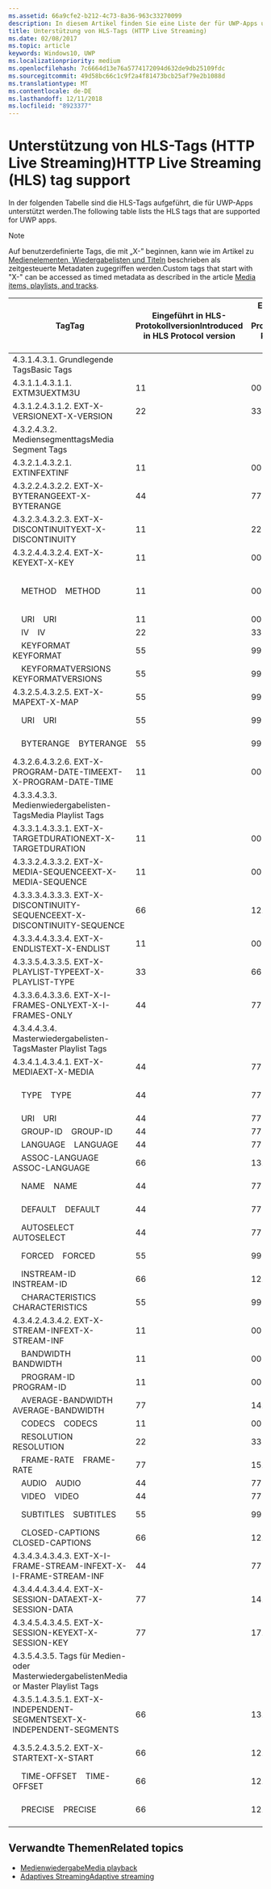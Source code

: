 ```yaml
---
ms.assetid: 66a9cfe2-b212-4c73-8a36-963c33270099
description: In diesem Artikel finden Sie eine Liste der für UWP-Apps unterstützten Tags für das HLS-Protokoll (HTTP Live Streaming).
title: Unterstützung von HLS-Tags (HTTP Live Streaming)
ms.date: 02/08/2017
ms.topic: article
keywords: Windows10, UWP
ms.localizationpriority: medium
ms.openlocfilehash: 7c6664d13e76a5774172094d632de9db25109fdc
ms.sourcegitcommit: 49d58bc66c1c9f2a4f81473bcb25af79e2b1088d
ms.translationtype: MT
ms.contentlocale: de-DE
ms.lasthandoff: 12/11/2018
ms.locfileid: "8923377"
---
```

# <a name="http-live-streaming-hls-tag-support"></a><span data-ttu-id="766a7-104">Unterstützung von HLS-Tags (HTTP Live Streaming)</span><span class="sxs-lookup"><span data-stu-id="766a7-104">HTTP Live Streaming (HLS) tag support</span></span>
<span data-ttu-id="766a7-105">In der folgenden Tabelle sind die HLS-Tags aufgeführt, die für UWP-Apps unterstützt werden.</span><span class="sxs-lookup"><span data-stu-id="766a7-105">The following table lists the HLS tags that are supported for UWP apps.</span></span>

> [!NOTE] 
> <span data-ttu-id="766a7-106">Auf benutzerdefinierte Tags, die mit „X-” beginnen, kann wie im Artikel zu [Medienelementen, Wiedergabelisten und Titeln](media-playback-with-mediasource.md) beschrieben als zeitgesteuerte Metadaten zugegriffen werden.</span><span class="sxs-lookup"><span data-stu-id="766a7-106">Custom tags that start with "X-" can be accessed as timed metadata as described in the article [Media items, playlists, and tracks](media-playback-with-mediasource.md).</span></span>

|<span data-ttu-id="766a7-107">Tag</span><span class="sxs-lookup"><span data-stu-id="766a7-107">Tag</span></span> |<span data-ttu-id="766a7-108">Eingeführt in HLS-Protokollversion</span><span class="sxs-lookup"><span data-stu-id="766a7-108">Introduced in HLS Protocol version</span></span>|<span data-ttu-id="766a7-109">Entwurfsversion des HLS-Protokolldokuments</span><span class="sxs-lookup"><span data-stu-id="766a7-109">HLS Protocol Document Draft Version</span></span>|<span data-ttu-id="766a7-110">Erforderlich auf dem Client</span><span class="sxs-lookup"><span data-stu-id="766a7-110">Required on Client</span></span>|<span data-ttu-id="766a7-111">Juliversion von Windows 10</span><span class="sxs-lookup"><span data-stu-id="766a7-111">July release of Windows 10</span></span>|<span data-ttu-id="766a7-112">Windows 10, Version 1511</span><span class="sxs-lookup"><span data-stu-id="766a7-112">Windows 10, Version 1511</span></span>|<span data-ttu-id="766a7-113">Windows 10, Version 1607</span><span class="sxs-lookup"><span data-stu-id="766a7-113">Windows 10, Version 1607</span></span> |
|---------------------|-----------|--------------|---------|--------------|-----|-----|
|<span data-ttu-id="766a7-114">4.3.1.</span><span class="sxs-lookup"><span data-stu-id="766a7-114">4.3.1.</span></span>  <span data-ttu-id="766a7-115">Grundlegende Tags</span><span class="sxs-lookup"><span data-stu-id="766a7-115">Basic Tags</span></span>                 |             |                   |         |             |     |    |
| <span data-ttu-id="766a7-116">4.3.1.1.</span><span class="sxs-lookup"><span data-stu-id="766a7-116">4.3.1.1.</span></span>  <span data-ttu-id="766a7-117">EXTM3U</span><span class="sxs-lookup"><span data-stu-id="766a7-117">EXTM3U</span></span> |<span data-ttu-id="766a7-118">1</span><span class="sxs-lookup"><span data-stu-id="766a7-118">1</span></span>|<span data-ttu-id="766a7-119">0</span><span class="sxs-lookup"><span data-stu-id="766a7-119">0</span></span>|<span data-ttu-id="766a7-120">ERFORDERLICH</span><span class="sxs-lookup"><span data-stu-id="766a7-120">REQUIRED</span></span>|<span data-ttu-id="766a7-121">Unterstützt</span><span class="sxs-lookup"><span data-stu-id="766a7-121">Supported</span></span>|<span data-ttu-id="766a7-122">Unterstützt</span><span class="sxs-lookup"><span data-stu-id="766a7-122">Supported</span></span>|<span data-ttu-id="766a7-123">Unterstützt</span><span class="sxs-lookup"><span data-stu-id="766a7-123">Supported</span></span>|
| <span data-ttu-id="766a7-124">4.3.1.2.</span><span class="sxs-lookup"><span data-stu-id="766a7-124">4.3.1.2.</span></span>  <span data-ttu-id="766a7-125">EXT-X-VERSION</span><span class="sxs-lookup"><span data-stu-id="766a7-125">EXT-X-VERSION</span></span> |<span data-ttu-id="766a7-126">2</span><span class="sxs-lookup"><span data-stu-id="766a7-126">2</span></span>|<span data-ttu-id="766a7-127">3</span><span class="sxs-lookup"><span data-stu-id="766a7-127">3</span></span>|<span data-ttu-id="766a7-128">ERFORDERLICH</span><span class="sxs-lookup"><span data-stu-id="766a7-128">REQUIRED</span></span>|<span data-ttu-id="766a7-129">Unterstützt</span><span class="sxs-lookup"><span data-stu-id="766a7-129">Supported</span></span>|<span data-ttu-id="766a7-130">Unterstützt</span><span class="sxs-lookup"><span data-stu-id="766a7-130">Supported</span></span>|<span data-ttu-id="766a7-131">Unterstützt</span><span class="sxs-lookup"><span data-stu-id="766a7-131">Supported</span></span>
|<span data-ttu-id="766a7-132">4.3.2.</span><span class="sxs-lookup"><span data-stu-id="766a7-132">4.3.2.</span></span>  <span data-ttu-id="766a7-133">Mediensegmenttags</span><span class="sxs-lookup"><span data-stu-id="766a7-133">Media Segment Tags</span></span>                 |             |                   |         |             |     |    | 
| <span data-ttu-id="766a7-134">4.3.2.1.</span><span class="sxs-lookup"><span data-stu-id="766a7-134">4.3.2.1.</span></span>  <span data-ttu-id="766a7-135">EXTINF</span><span class="sxs-lookup"><span data-stu-id="766a7-135">EXTINF</span></span>  |<span data-ttu-id="766a7-136">1</span><span class="sxs-lookup"><span data-stu-id="766a7-136">1</span></span>|<span data-ttu-id="766a7-137">0</span><span class="sxs-lookup"><span data-stu-id="766a7-137">0</span></span>|<span data-ttu-id="766a7-138">ERFORDERLICH</span><span class="sxs-lookup"><span data-stu-id="766a7-138">REQUIRED</span></span>|<span data-ttu-id="766a7-139">Unterstützt</span><span class="sxs-lookup"><span data-stu-id="766a7-139">Supported</span></span>|<span data-ttu-id="766a7-140">Unterstützt</span><span class="sxs-lookup"><span data-stu-id="766a7-140">Supported</span></span>|<span data-ttu-id="766a7-141">Unterstützt</span><span class="sxs-lookup"><span data-stu-id="766a7-141">Supported</span></span>
| <span data-ttu-id="766a7-142">4.3.2.2.</span><span class="sxs-lookup"><span data-stu-id="766a7-142">4.3.2.2.</span></span>  <span data-ttu-id="766a7-143">EXT-X-BYTERANGE</span><span class="sxs-lookup"><span data-stu-id="766a7-143">EXT-X-BYTERANGE</span></span> |<span data-ttu-id="766a7-144">4</span><span class="sxs-lookup"><span data-stu-id="766a7-144">4</span></span>|<span data-ttu-id="766a7-145">7</span><span class="sxs-lookup"><span data-stu-id="766a7-145">7</span></span>|<span data-ttu-id="766a7-146">OPTIONAL</span><span class="sxs-lookup"><span data-stu-id="766a7-146">OPTIONAL</span></span>|<span data-ttu-id="766a7-147">Unterstützt</span><span class="sxs-lookup"><span data-stu-id="766a7-147">Supported</span></span>|<span data-ttu-id="766a7-148">Unterstützt</span><span class="sxs-lookup"><span data-stu-id="766a7-148">Supported</span></span>|<span data-ttu-id="766a7-149">Unterstützt</span><span class="sxs-lookup"><span data-stu-id="766a7-149">Supported</span></span>|
| <span data-ttu-id="766a7-150">4.3.2.3.</span><span class="sxs-lookup"><span data-stu-id="766a7-150">4.3.2.3.</span></span>  <span data-ttu-id="766a7-151">EXT-X-DISCONTINUITY</span><span class="sxs-lookup"><span data-stu-id="766a7-151">EXT-X-DISCONTINUITY</span></span> |<span data-ttu-id="766a7-152">1</span><span class="sxs-lookup"><span data-stu-id="766a7-152">1</span></span>|<span data-ttu-id="766a7-153">2</span><span class="sxs-lookup"><span data-stu-id="766a7-153">2</span></span>|<span data-ttu-id="766a7-154">OPTIONAL</span><span class="sxs-lookup"><span data-stu-id="766a7-154">OPTIONAL</span></span>|<span data-ttu-id="766a7-155">Unterstützt</span><span class="sxs-lookup"><span data-stu-id="766a7-155">Supported</span></span>|<span data-ttu-id="766a7-156">Unterstützt</span><span class="sxs-lookup"><span data-stu-id="766a7-156">Supported</span></span>|<span data-ttu-id="766a7-157">Unterstützt</span><span class="sxs-lookup"><span data-stu-id="766a7-157">Supported</span></span>|
| <span data-ttu-id="766a7-158">4.3.2.4.</span><span class="sxs-lookup"><span data-stu-id="766a7-158">4.3.2.4.</span></span>  <span data-ttu-id="766a7-159">EXT-X-KEY</span><span class="sxs-lookup"><span data-stu-id="766a7-159">EXT-X-KEY</span></span> |<span data-ttu-id="766a7-160">1</span><span class="sxs-lookup"><span data-stu-id="766a7-160">1</span></span>|<span data-ttu-id="766a7-161">0</span><span class="sxs-lookup"><span data-stu-id="766a7-161">0</span></span>|<span data-ttu-id="766a7-162">OPTIONAL</span><span class="sxs-lookup"><span data-stu-id="766a7-162">OPTIONAL</span></span>|<span data-ttu-id="766a7-163">Unterstützt</span><span class="sxs-lookup"><span data-stu-id="766a7-163">Supported</span></span>|<span data-ttu-id="766a7-164">Unterstützt</span><span class="sxs-lookup"><span data-stu-id="766a7-164">Supported</span></span>|<span data-ttu-id="766a7-165">Unterstützt</span><span class="sxs-lookup"><span data-stu-id="766a7-165">Supported</span></span>|
|<span data-ttu-id="766a7-166">&nbsp;&nbsp;&nbsp; METHOD</span><span class="sxs-lookup"><span data-stu-id="766a7-166">&nbsp;&nbsp;&nbsp; METHOD</span></span>|<span data-ttu-id="766a7-167">1</span><span class="sxs-lookup"><span data-stu-id="766a7-167">1</span></span>|<span data-ttu-id="766a7-168">0</span><span class="sxs-lookup"><span data-stu-id="766a7-168">0</span></span>|<span data-ttu-id="766a7-169">Attribut</span><span class="sxs-lookup"><span data-stu-id="766a7-169">Attribute</span></span>|<span data-ttu-id="766a7-170">„NONE, AES-128”</span><span class="sxs-lookup"><span data-stu-id="766a7-170">"NONE, AES-128"</span></span>|<span data-ttu-id="766a7-171">„NONE, AES-128”</span><span class="sxs-lookup"><span data-stu-id="766a7-171">"NONE, AES-128"</span></span>|<span data-ttu-id="766a7-172">„NONE, AES-128, SAMPLE-AES”</span><span class="sxs-lookup"><span data-stu-id="766a7-172">"NONE, AES-128, SAMPLE-AES"</span></span>|
|<span data-ttu-id="766a7-173">&nbsp;&nbsp;&nbsp; URI</span><span class="sxs-lookup"><span data-stu-id="766a7-173">&nbsp;&nbsp;&nbsp; URI</span></span>|<span data-ttu-id="766a7-174">1</span><span class="sxs-lookup"><span data-stu-id="766a7-174">1</span></span>|<span data-ttu-id="766a7-175">0</span><span class="sxs-lookup"><span data-stu-id="766a7-175">0</span></span>|<span data-ttu-id="766a7-176">Attribut</span><span class="sxs-lookup"><span data-stu-id="766a7-176">Attribute</span></span>|<span data-ttu-id="766a7-177">Unterstützt</span><span class="sxs-lookup"><span data-stu-id="766a7-177">Supported</span></span>|<span data-ttu-id="766a7-178">Unterstützt</span><span class="sxs-lookup"><span data-stu-id="766a7-178">Supported</span></span>|<span data-ttu-id="766a7-179">Unterstützt</span><span class="sxs-lookup"><span data-stu-id="766a7-179">Supported</span></span>|
|<span data-ttu-id="766a7-180">&nbsp;&nbsp;&nbsp; IV</span><span class="sxs-lookup"><span data-stu-id="766a7-180">&nbsp;&nbsp;&nbsp; IV</span></span>|<span data-ttu-id="766a7-181">2</span><span class="sxs-lookup"><span data-stu-id="766a7-181">2</span></span>|<span data-ttu-id="766a7-182">3</span><span class="sxs-lookup"><span data-stu-id="766a7-182">3</span></span>|<span data-ttu-id="766a7-183">Attribut</span><span class="sxs-lookup"><span data-stu-id="766a7-183">Attribute</span></span>|<span data-ttu-id="766a7-184">Unterstützt</span><span class="sxs-lookup"><span data-stu-id="766a7-184">Supported</span></span>|<span data-ttu-id="766a7-185">Unterstützt</span><span class="sxs-lookup"><span data-stu-id="766a7-185">Supported</span></span>|<span data-ttu-id="766a7-186">Unterstützt</span><span class="sxs-lookup"><span data-stu-id="766a7-186">Supported</span></span>|
|<span data-ttu-id="766a7-187">&nbsp;&nbsp;&nbsp; KEYFORMAT</span><span class="sxs-lookup"><span data-stu-id="766a7-187">&nbsp;&nbsp;&nbsp; KEYFORMAT</span></span>|<span data-ttu-id="766a7-188">5</span><span class="sxs-lookup"><span data-stu-id="766a7-188">5</span></span>|<span data-ttu-id="766a7-189">9</span><span class="sxs-lookup"><span data-stu-id="766a7-189">9</span></span>|<span data-ttu-id="766a7-190">Attribut</span><span class="sxs-lookup"><span data-stu-id="766a7-190">Attribute</span></span>|<span data-ttu-id="766a7-191">Nicht unterstützt</span><span class="sxs-lookup"><span data-stu-id="766a7-191">Not Supported</span></span>|<span data-ttu-id="766a7-192">Nicht unterstützt</span><span class="sxs-lookup"><span data-stu-id="766a7-192">Not Supported</span></span>|<span data-ttu-id="766a7-193">Nicht unterstützt</span><span class="sxs-lookup"><span data-stu-id="766a7-193">Not Supported</span></span>|
|<span data-ttu-id="766a7-194">&nbsp;&nbsp;&nbsp; KEYFORMATVERSIONS</span><span class="sxs-lookup"><span data-stu-id="766a7-194">&nbsp;&nbsp;&nbsp; KEYFORMATVERSIONS</span></span>|<span data-ttu-id="766a7-195">5</span><span class="sxs-lookup"><span data-stu-id="766a7-195">5</span></span>|<span data-ttu-id="766a7-196">9</span><span class="sxs-lookup"><span data-stu-id="766a7-196">9</span></span>|<span data-ttu-id="766a7-197">Attribut</span><span class="sxs-lookup"><span data-stu-id="766a7-197">Attribute</span></span>|<span data-ttu-id="766a7-198">Nicht unterstützt</span><span class="sxs-lookup"><span data-stu-id="766a7-198">Not Supported</span></span>|<span data-ttu-id="766a7-199">Nicht unterstützt</span><span class="sxs-lookup"><span data-stu-id="766a7-199">Not Supported</span></span>|<span data-ttu-id="766a7-200">Nicht unterstützt</span><span class="sxs-lookup"><span data-stu-id="766a7-200">Not Supported</span></span>|
| <span data-ttu-id="766a7-201">4.3.2.5.</span><span class="sxs-lookup"><span data-stu-id="766a7-201">4.3.2.5.</span></span>  <span data-ttu-id="766a7-202">EXT-X-MAP</span><span class="sxs-lookup"><span data-stu-id="766a7-202">EXT-X-MAP</span></span> |<span data-ttu-id="766a7-203">5</span><span class="sxs-lookup"><span data-stu-id="766a7-203">5</span></span>|<span data-ttu-id="766a7-204">9</span><span class="sxs-lookup"><span data-stu-id="766a7-204">9</span></span>|<span data-ttu-id="766a7-205">OPTIONAL</span><span class="sxs-lookup"><span data-stu-id="766a7-205">OPTIONAL</span></span>|<span data-ttu-id="766a7-206">Nicht unterstützt</span><span class="sxs-lookup"><span data-stu-id="766a7-206">Not Supported</span></span>|<span data-ttu-id="766a7-207">Nicht unterstützt</span><span class="sxs-lookup"><span data-stu-id="766a7-207">Not Supported</span></span>|<span data-ttu-id="766a7-208">Nicht unterstützt</span><span class="sxs-lookup"><span data-stu-id="766a7-208">Not Supported</span></span>|
|<span data-ttu-id="766a7-209">&nbsp;&nbsp;&nbsp; URI</span><span class="sxs-lookup"><span data-stu-id="766a7-209">&nbsp;&nbsp;&nbsp; URI</span></span>|<span data-ttu-id="766a7-210">5</span><span class="sxs-lookup"><span data-stu-id="766a7-210">5</span></span>|<span data-ttu-id="766a7-211">9</span><span class="sxs-lookup"><span data-stu-id="766a7-211">9</span></span>|<span data-ttu-id="766a7-212">Attribut</span><span class="sxs-lookup"><span data-stu-id="766a7-212">Attribute</span></span>|<span data-ttu-id="766a7-213">Nicht unterstützt</span><span class="sxs-lookup"><span data-stu-id="766a7-213">Not Supported</span></span>|<span data-ttu-id="766a7-214">Nicht unterstützt</span><span class="sxs-lookup"><span data-stu-id="766a7-214">Not Supported</span></span>|<span data-ttu-id="766a7-215">Nicht unterstützt</span><span class="sxs-lookup"><span data-stu-id="766a7-215">Not Supported</span></span>|
|<span data-ttu-id="766a7-216">&nbsp;&nbsp;&nbsp; BYTERANGE</span><span class="sxs-lookup"><span data-stu-id="766a7-216">&nbsp;&nbsp;&nbsp; BYTERANGE</span></span>|<span data-ttu-id="766a7-217">5</span><span class="sxs-lookup"><span data-stu-id="766a7-217">5</span></span>|<span data-ttu-id="766a7-218">9</span><span class="sxs-lookup"><span data-stu-id="766a7-218">9</span></span>|<span data-ttu-id="766a7-219">Attribut</span><span class="sxs-lookup"><span data-stu-id="766a7-219">Attribute</span></span>|<span data-ttu-id="766a7-220">Nicht unterstützt</span><span class="sxs-lookup"><span data-stu-id="766a7-220">Not Supported</span></span>|<span data-ttu-id="766a7-221">Nicht unterstützt</span><span class="sxs-lookup"><span data-stu-id="766a7-221">Not Supported</span></span>|<span data-ttu-id="766a7-222">Nicht unterstützt</span><span class="sxs-lookup"><span data-stu-id="766a7-222">Not Supported</span></span>|
| <span data-ttu-id="766a7-223">4.3.2.6.</span><span class="sxs-lookup"><span data-stu-id="766a7-223">4.3.2.6.</span></span>  <span data-ttu-id="766a7-224">EXT-X-PROGRAM-DATE-TIME</span><span class="sxs-lookup"><span data-stu-id="766a7-224">EXT-X-PROGRAM-DATE-TIME</span></span> |<span data-ttu-id="766a7-225">1</span><span class="sxs-lookup"><span data-stu-id="766a7-225">1</span></span>|<span data-ttu-id="766a7-226">0</span><span class="sxs-lookup"><span data-stu-id="766a7-226">0</span></span>|<span data-ttu-id="766a7-227">OPTIONAL</span><span class="sxs-lookup"><span data-stu-id="766a7-227">OPTIONAL</span></span>|<span data-ttu-id="766a7-228">Nicht unterstützt</span><span class="sxs-lookup"><span data-stu-id="766a7-228">Not Supported</span></span>|<span data-ttu-id="766a7-229">Nicht unterstützt</span><span class="sxs-lookup"><span data-stu-id="766a7-229">Not Supported</span></span>|<span data-ttu-id="766a7-230">Nicht unterstützt</span><span class="sxs-lookup"><span data-stu-id="766a7-230">Not Supported</span></span>|
|<span data-ttu-id="766a7-231">4.3.3.</span><span class="sxs-lookup"><span data-stu-id="766a7-231">4.3.3.</span></span>  <span data-ttu-id="766a7-232">Medienwiedergabelisten-Tags</span><span class="sxs-lookup"><span data-stu-id="766a7-232">Media Playlist Tags</span></span>                 |             |                   |         |             |     |    | 
| <span data-ttu-id="766a7-233">4.3.3.1.</span><span class="sxs-lookup"><span data-stu-id="766a7-233">4.3.3.1.</span></span>  <span data-ttu-id="766a7-234">EXT-X-TARGETDURATION</span><span class="sxs-lookup"><span data-stu-id="766a7-234">EXT-X-TARGETDURATION</span></span>  |<span data-ttu-id="766a7-235">1</span><span class="sxs-lookup"><span data-stu-id="766a7-235">1</span></span>|<span data-ttu-id="766a7-236">0</span><span class="sxs-lookup"><span data-stu-id="766a7-236">0</span></span>|<span data-ttu-id="766a7-237">ERFORDERLICH</span><span class="sxs-lookup"><span data-stu-id="766a7-237">REQUIRED</span></span>|<span data-ttu-id="766a7-238">Unterstützt</span><span class="sxs-lookup"><span data-stu-id="766a7-238">Supported</span></span>|<span data-ttu-id="766a7-239">Unterstützt</span><span class="sxs-lookup"><span data-stu-id="766a7-239">Supported</span></span>|<span data-ttu-id="766a7-240">Unterstützt</span><span class="sxs-lookup"><span data-stu-id="766a7-240">Supported</span></span>|
| <span data-ttu-id="766a7-241">4.3.3.2.</span><span class="sxs-lookup"><span data-stu-id="766a7-241">4.3.3.2.</span></span>  <span data-ttu-id="766a7-242">EXT-X-MEDIA-SEQUENCE</span><span class="sxs-lookup"><span data-stu-id="766a7-242">EXT-X-MEDIA-SEQUENCE</span></span>  |<span data-ttu-id="766a7-243">1</span><span class="sxs-lookup"><span data-stu-id="766a7-243">1</span></span>|<span data-ttu-id="766a7-244">0</span><span class="sxs-lookup"><span data-stu-id="766a7-244">0</span></span>|<span data-ttu-id="766a7-245">OPTIONAL</span><span class="sxs-lookup"><span data-stu-id="766a7-245">OPTIONAL</span></span>|<span data-ttu-id="766a7-246">Unterstützt</span><span class="sxs-lookup"><span data-stu-id="766a7-246">Supported</span></span>|<span data-ttu-id="766a7-247">Unterstützt</span><span class="sxs-lookup"><span data-stu-id="766a7-247">Supported</span></span>|<span data-ttu-id="766a7-248">Unterstützt</span><span class="sxs-lookup"><span data-stu-id="766a7-248">Supported</span></span>|
| <span data-ttu-id="766a7-249">4.3.3.3.</span><span class="sxs-lookup"><span data-stu-id="766a7-249">4.3.3.3.</span></span>  <span data-ttu-id="766a7-250">EXT-X-DISCONTINUITY-SEQUENCE</span><span class="sxs-lookup"><span data-stu-id="766a7-250">EXT-X-DISCONTINUITY-SEQUENCE</span></span>|<span data-ttu-id="766a7-251">6</span><span class="sxs-lookup"><span data-stu-id="766a7-251">6</span></span>|<span data-ttu-id="766a7-252">12</span><span class="sxs-lookup"><span data-stu-id="766a7-252">12</span></span>|<span data-ttu-id="766a7-253">OPTIONAL</span><span class="sxs-lookup"><span data-stu-id="766a7-253">OPTIONAL</span></span>|<span data-ttu-id="766a7-254">Nicht unterstützt</span><span class="sxs-lookup"><span data-stu-id="766a7-254">Not Supported</span></span>|<span data-ttu-id="766a7-255">Nicht unterstützt</span><span class="sxs-lookup"><span data-stu-id="766a7-255">Not Supported</span></span>|<span data-ttu-id="766a7-256">Nicht unterstützt</span><span class="sxs-lookup"><span data-stu-id="766a7-256">Not Supported</span></span>|
| <span data-ttu-id="766a7-257">4.3.3.4.</span><span class="sxs-lookup"><span data-stu-id="766a7-257">4.3.3.4.</span></span>  <span data-ttu-id="766a7-258">EXT-X-ENDLIST</span><span class="sxs-lookup"><span data-stu-id="766a7-258">EXT-X-ENDLIST</span></span> |<span data-ttu-id="766a7-259">1</span><span class="sxs-lookup"><span data-stu-id="766a7-259">1</span></span>|<span data-ttu-id="766a7-260">0</span><span class="sxs-lookup"><span data-stu-id="766a7-260">0</span></span>|<span data-ttu-id="766a7-261">OPTIONAL</span><span class="sxs-lookup"><span data-stu-id="766a7-261">OPTIONAL</span></span>|<span data-ttu-id="766a7-262">Unterstützt</span><span class="sxs-lookup"><span data-stu-id="766a7-262">Supported</span></span>|<span data-ttu-id="766a7-263">Unterstützt</span><span class="sxs-lookup"><span data-stu-id="766a7-263">Supported</span></span>|<span data-ttu-id="766a7-264">Unterstützt</span><span class="sxs-lookup"><span data-stu-id="766a7-264">Supported</span></span>|
| <span data-ttu-id="766a7-265">4.3.3.5.</span><span class="sxs-lookup"><span data-stu-id="766a7-265">4.3.3.5.</span></span>  <span data-ttu-id="766a7-266">EXT-X-PLAYLIST-TYPE</span><span class="sxs-lookup"><span data-stu-id="766a7-266">EXT-X-PLAYLIST-TYPE</span></span> |<span data-ttu-id="766a7-267">3</span><span class="sxs-lookup"><span data-stu-id="766a7-267">3</span></span>|<span data-ttu-id="766a7-268">6</span><span class="sxs-lookup"><span data-stu-id="766a7-268">6</span></span>|<span data-ttu-id="766a7-269">OPTIONAL</span><span class="sxs-lookup"><span data-stu-id="766a7-269">OPTIONAL</span></span>|<span data-ttu-id="766a7-270">Unterstützt</span><span class="sxs-lookup"><span data-stu-id="766a7-270">Supported</span></span>|<span data-ttu-id="766a7-271">Unterstützt</span><span class="sxs-lookup"><span data-stu-id="766a7-271">Supported</span></span>|<span data-ttu-id="766a7-272">Unterstützt</span><span class="sxs-lookup"><span data-stu-id="766a7-272">Supported</span></span>|
| <span data-ttu-id="766a7-273">4.3.3.6.</span><span class="sxs-lookup"><span data-stu-id="766a7-273">4.3.3.6.</span></span>  <span data-ttu-id="766a7-274">EXT-X-I-FRAMES-ONLY</span><span class="sxs-lookup"><span data-stu-id="766a7-274">EXT-X-I-FRAMES-ONLY</span></span> |<span data-ttu-id="766a7-275">4</span><span class="sxs-lookup"><span data-stu-id="766a7-275">4</span></span>|<span data-ttu-id="766a7-276">7</span><span class="sxs-lookup"><span data-stu-id="766a7-276">7</span></span>|<span data-ttu-id="766a7-277">OPTIONAL</span><span class="sxs-lookup"><span data-stu-id="766a7-277">OPTIONAL</span></span>|<span data-ttu-id="766a7-278">Nicht unterstützt</span><span class="sxs-lookup"><span data-stu-id="766a7-278">Not Supported</span></span>|<span data-ttu-id="766a7-279">Nicht unterstützt</span><span class="sxs-lookup"><span data-stu-id="766a7-279">Not Supported</span></span>|<span data-ttu-id="766a7-280">Nicht unterstützt</span><span class="sxs-lookup"><span data-stu-id="766a7-280">Not Supported</span></span>|
|<span data-ttu-id="766a7-281">4.3.4.</span><span class="sxs-lookup"><span data-stu-id="766a7-281">4.3.4.</span></span>  <span data-ttu-id="766a7-282">Masterwiedergabelisten-Tags</span><span class="sxs-lookup"><span data-stu-id="766a7-282">Master Playlist Tags</span></span>                 |             |                   |         |             |     |    |
| <span data-ttu-id="766a7-283">4.3.4.1.</span><span class="sxs-lookup"><span data-stu-id="766a7-283">4.3.4.1.</span></span>  <span data-ttu-id="766a7-284">EXT-X-MEDIA</span><span class="sxs-lookup"><span data-stu-id="766a7-284">EXT-X-MEDIA</span></span> |<span data-ttu-id="766a7-285">4</span><span class="sxs-lookup"><span data-stu-id="766a7-285">4</span></span>|<span data-ttu-id="766a7-286">7</span><span class="sxs-lookup"><span data-stu-id="766a7-286">7</span></span>|<span data-ttu-id="766a7-287">OPTIONAL</span><span class="sxs-lookup"><span data-stu-id="766a7-287">OPTIONAL</span></span>|<span data-ttu-id="766a7-288">Unterstützt</span><span class="sxs-lookup"><span data-stu-id="766a7-288">Supported</span></span>|<span data-ttu-id="766a7-289">Unterstützt</span><span class="sxs-lookup"><span data-stu-id="766a7-289">Supported</span></span>|<span data-ttu-id="766a7-290">Unterstützt</span><span class="sxs-lookup"><span data-stu-id="766a7-290">Supported</span></span>|
|<span data-ttu-id="766a7-291">&nbsp;&nbsp;&nbsp;  TYPE</span><span class="sxs-lookup"><span data-stu-id="766a7-291">&nbsp;&nbsp;&nbsp;  TYPE</span></span>|<span data-ttu-id="766a7-292">4</span><span class="sxs-lookup"><span data-stu-id="766a7-292">4</span></span>|<span data-ttu-id="766a7-293">7</span><span class="sxs-lookup"><span data-stu-id="766a7-293">7</span></span>|<span data-ttu-id="766a7-294">Attribut</span><span class="sxs-lookup"><span data-stu-id="766a7-294">Attribute</span></span>|<span data-ttu-id="766a7-295">„AUDIO, VIDEO”</span><span class="sxs-lookup"><span data-stu-id="766a7-295">"AUDIO, VIDEO"</span></span>|<span data-ttu-id="766a7-296">„AUDIO, VIDEO”</span><span class="sxs-lookup"><span data-stu-id="766a7-296">"AUDIO, VIDEO"</span></span>|<span data-ttu-id="766a7-297">„AUDIO, VIDEO, SUBTITLES”</span><span class="sxs-lookup"><span data-stu-id="766a7-297">"AUDIO, VIDEO, SUBTITLES"</span></span>|
|<span data-ttu-id="766a7-298">&nbsp;&nbsp;&nbsp;  URI</span><span class="sxs-lookup"><span data-stu-id="766a7-298">&nbsp;&nbsp;&nbsp;  URI</span></span>|<span data-ttu-id="766a7-299">4</span><span class="sxs-lookup"><span data-stu-id="766a7-299">4</span></span>|<span data-ttu-id="766a7-300">7</span><span class="sxs-lookup"><span data-stu-id="766a7-300">7</span></span>|<span data-ttu-id="766a7-301">Attribut</span><span class="sxs-lookup"><span data-stu-id="766a7-301">Attribute</span></span>|<span data-ttu-id="766a7-302">Unterstützt</span><span class="sxs-lookup"><span data-stu-id="766a7-302">Supported</span></span>|<span data-ttu-id="766a7-303">Unterstützt</span><span class="sxs-lookup"><span data-stu-id="766a7-303">Supported</span></span>|<span data-ttu-id="766a7-304">Unterstützt</span><span class="sxs-lookup"><span data-stu-id="766a7-304">Supported</span></span>|
|<span data-ttu-id="766a7-305">&nbsp;&nbsp;&nbsp;  GROUP-ID</span><span class="sxs-lookup"><span data-stu-id="766a7-305">&nbsp;&nbsp;&nbsp;  GROUP-ID</span></span>|<span data-ttu-id="766a7-306">4</span><span class="sxs-lookup"><span data-stu-id="766a7-306">4</span></span>|<span data-ttu-id="766a7-307">7</span><span class="sxs-lookup"><span data-stu-id="766a7-307">7</span></span>|<span data-ttu-id="766a7-308">Attribut</span><span class="sxs-lookup"><span data-stu-id="766a7-308">Attribute</span></span>|<span data-ttu-id="766a7-309">Unterstützt</span><span class="sxs-lookup"><span data-stu-id="766a7-309">Supported</span></span>|<span data-ttu-id="766a7-310">Unterstützt</span><span class="sxs-lookup"><span data-stu-id="766a7-310">Supported</span></span>|<span data-ttu-id="766a7-311">Unterstützt</span><span class="sxs-lookup"><span data-stu-id="766a7-311">Supported</span></span>|
|<span data-ttu-id="766a7-312">&nbsp;&nbsp;&nbsp;  LANGUAGE</span><span class="sxs-lookup"><span data-stu-id="766a7-312">&nbsp;&nbsp;&nbsp;  LANGUAGE</span></span>|<span data-ttu-id="766a7-313">4</span><span class="sxs-lookup"><span data-stu-id="766a7-313">4</span></span>|<span data-ttu-id="766a7-314">7</span><span class="sxs-lookup"><span data-stu-id="766a7-314">7</span></span>|<span data-ttu-id="766a7-315">Attribut</span><span class="sxs-lookup"><span data-stu-id="766a7-315">Attribute</span></span>|<span data-ttu-id="766a7-316">Unterstützt</span><span class="sxs-lookup"><span data-stu-id="766a7-316">Supported</span></span>|<span data-ttu-id="766a7-317">Unterstützt</span><span class="sxs-lookup"><span data-stu-id="766a7-317">Supported</span></span>|<span data-ttu-id="766a7-318">Unterstützt</span><span class="sxs-lookup"><span data-stu-id="766a7-318">Supported</span></span>|
|<span data-ttu-id="766a7-319">&nbsp;&nbsp;&nbsp;  ASSOC-LANGUAGE</span><span class="sxs-lookup"><span data-stu-id="766a7-319">&nbsp;&nbsp;&nbsp;  ASSOC-LANGUAGE</span></span>|<span data-ttu-id="766a7-320">6</span><span class="sxs-lookup"><span data-stu-id="766a7-320">6</span></span>|<span data-ttu-id="766a7-321">13</span><span class="sxs-lookup"><span data-stu-id="766a7-321">13</span></span>|<span data-ttu-id="766a7-322">Attribut</span><span class="sxs-lookup"><span data-stu-id="766a7-322">Attribute</span></span>|<span data-ttu-id="766a7-323">Nicht unterstützt</span><span class="sxs-lookup"><span data-stu-id="766a7-323">Not Supported</span></span>|<span data-ttu-id="766a7-324">Nicht unterstützt</span><span class="sxs-lookup"><span data-stu-id="766a7-324">Not Supported</span></span>|<span data-ttu-id="766a7-325">Nicht unterstützt</span><span class="sxs-lookup"><span data-stu-id="766a7-325">Not Supported</span></span>|
|<span data-ttu-id="766a7-326">&nbsp;&nbsp;&nbsp;  NAME</span><span class="sxs-lookup"><span data-stu-id="766a7-326">&nbsp;&nbsp;&nbsp;  NAME</span></span>|<span data-ttu-id="766a7-327">4</span><span class="sxs-lookup"><span data-stu-id="766a7-327">4</span></span>|<span data-ttu-id="766a7-328">7</span><span class="sxs-lookup"><span data-stu-id="766a7-328">7</span></span>|<span data-ttu-id="766a7-329">Attribut</span><span class="sxs-lookup"><span data-stu-id="766a7-329">Attribute</span></span>|<span data-ttu-id="766a7-330">Nicht unterstützt</span><span class="sxs-lookup"><span data-stu-id="766a7-330">Not Supported</span></span>|<span data-ttu-id="766a7-331">Nicht unterstützt</span><span class="sxs-lookup"><span data-stu-id="766a7-331">Not Supported</span></span>|<span data-ttu-id="766a7-332">Unterstützt</span><span class="sxs-lookup"><span data-stu-id="766a7-332">Supported</span></span>|
|<span data-ttu-id="766a7-333">&nbsp;&nbsp;&nbsp;  DEFAULT</span><span class="sxs-lookup"><span data-stu-id="766a7-333">&nbsp;&nbsp;&nbsp;  DEFAULT</span></span>|<span data-ttu-id="766a7-334">4</span><span class="sxs-lookup"><span data-stu-id="766a7-334">4</span></span>|<span data-ttu-id="766a7-335">7</span><span class="sxs-lookup"><span data-stu-id="766a7-335">7</span></span>|<span data-ttu-id="766a7-336">Attribut</span><span class="sxs-lookup"><span data-stu-id="766a7-336">Attribute</span></span>|<span data-ttu-id="766a7-337">Nicht unterstützt</span><span class="sxs-lookup"><span data-stu-id="766a7-337">Not Supported</span></span>|<span data-ttu-id="766a7-338">Nicht unterstützt</span><span class="sxs-lookup"><span data-stu-id="766a7-338">Not Supported</span></span>|<span data-ttu-id="766a7-339">Nicht unterstützt</span><span class="sxs-lookup"><span data-stu-id="766a7-339">Not Supported</span></span>|
|<span data-ttu-id="766a7-340">&nbsp;&nbsp;&nbsp;  AUTOSELECT</span><span class="sxs-lookup"><span data-stu-id="766a7-340">&nbsp;&nbsp;&nbsp;  AUTOSELECT</span></span>|<span data-ttu-id="766a7-341">4</span><span class="sxs-lookup"><span data-stu-id="766a7-341">4</span></span>|<span data-ttu-id="766a7-342">7</span><span class="sxs-lookup"><span data-stu-id="766a7-342">7</span></span>|<span data-ttu-id="766a7-343">Attribut</span><span class="sxs-lookup"><span data-stu-id="766a7-343">Attribute</span></span>|<span data-ttu-id="766a7-344">Nicht unterstützt</span><span class="sxs-lookup"><span data-stu-id="766a7-344">Not Supported</span></span>|<span data-ttu-id="766a7-345">Nicht unterstützt</span><span class="sxs-lookup"><span data-stu-id="766a7-345">Not Supported</span></span>|<span data-ttu-id="766a7-346">Nicht unterstützt</span><span class="sxs-lookup"><span data-stu-id="766a7-346">Not Supported</span></span>|
|<span data-ttu-id="766a7-347">&nbsp;&nbsp;&nbsp;  FORCED</span><span class="sxs-lookup"><span data-stu-id="766a7-347">&nbsp;&nbsp;&nbsp;  FORCED</span></span>|<span data-ttu-id="766a7-348">5</span><span class="sxs-lookup"><span data-stu-id="766a7-348">5</span></span>|<span data-ttu-id="766a7-349">9</span><span class="sxs-lookup"><span data-stu-id="766a7-349">9</span></span>|<span data-ttu-id="766a7-350">Attribut</span><span class="sxs-lookup"><span data-stu-id="766a7-350">Attribute</span></span>|<span data-ttu-id="766a7-351">Nicht unterstützt</span><span class="sxs-lookup"><span data-stu-id="766a7-351">Not Supported</span></span>|<span data-ttu-id="766a7-352">Nicht unterstützt</span><span class="sxs-lookup"><span data-stu-id="766a7-352">Not Supported</span></span>|<span data-ttu-id="766a7-353">Nicht unterstützt</span><span class="sxs-lookup"><span data-stu-id="766a7-353">Not Supported</span></span>|
|<span data-ttu-id="766a7-354">&nbsp;&nbsp;&nbsp;  INSTREAM-ID</span><span class="sxs-lookup"><span data-stu-id="766a7-354">&nbsp;&nbsp;&nbsp;  INSTREAM-ID</span></span>|<span data-ttu-id="766a7-355">6</span><span class="sxs-lookup"><span data-stu-id="766a7-355">6</span></span>|<span data-ttu-id="766a7-356">12</span><span class="sxs-lookup"><span data-stu-id="766a7-356">12</span></span>|<span data-ttu-id="766a7-357">Attribut</span><span class="sxs-lookup"><span data-stu-id="766a7-357">Attribute</span></span>|<span data-ttu-id="766a7-358">Nicht unterstützt</span><span class="sxs-lookup"><span data-stu-id="766a7-358">Not Supported</span></span>|<span data-ttu-id="766a7-359">Nicht unterstützt</span><span class="sxs-lookup"><span data-stu-id="766a7-359">Not Supported</span></span>|<span data-ttu-id="766a7-360">Nicht unterstützt</span><span class="sxs-lookup"><span data-stu-id="766a7-360">Not Supported</span></span>|
|<span data-ttu-id="766a7-361">&nbsp;&nbsp;&nbsp;  CHARACTERISTICS</span><span class="sxs-lookup"><span data-stu-id="766a7-361">&nbsp;&nbsp;&nbsp;  CHARACTERISTICS</span></span>|<span data-ttu-id="766a7-362">5</span><span class="sxs-lookup"><span data-stu-id="766a7-362">5</span></span>|<span data-ttu-id="766a7-363">9</span><span class="sxs-lookup"><span data-stu-id="766a7-363">9</span></span>|<span data-ttu-id="766a7-364">Attribut</span><span class="sxs-lookup"><span data-stu-id="766a7-364">Attribute</span></span>|<span data-ttu-id="766a7-365">Nicht unterstützt</span><span class="sxs-lookup"><span data-stu-id="766a7-365">Not Supported</span></span>|<span data-ttu-id="766a7-366">Nicht unterstützt</span><span class="sxs-lookup"><span data-stu-id="766a7-366">Not Supported</span></span>|<span data-ttu-id="766a7-367">Nicht unterstützt</span><span class="sxs-lookup"><span data-stu-id="766a7-367">Not Supported</span></span>|
| <span data-ttu-id="766a7-368">4.3.4.2.</span><span class="sxs-lookup"><span data-stu-id="766a7-368">4.3.4.2.</span></span>  <span data-ttu-id="766a7-369">EXT-X-STREAM-INF</span><span class="sxs-lookup"><span data-stu-id="766a7-369">EXT-X-STREAM-INF</span></span>  |<span data-ttu-id="766a7-370">1</span><span class="sxs-lookup"><span data-stu-id="766a7-370">1</span></span>|<span data-ttu-id="766a7-371">0</span><span class="sxs-lookup"><span data-stu-id="766a7-371">0</span></span>|<span data-ttu-id="766a7-372">ERFORDERLICH</span><span class="sxs-lookup"><span data-stu-id="766a7-372">REQUIRED</span></span>|<span data-ttu-id="766a7-373">Unterstützt</span><span class="sxs-lookup"><span data-stu-id="766a7-373">Supported</span></span>|<span data-ttu-id="766a7-374">Unterstützt</span><span class="sxs-lookup"><span data-stu-id="766a7-374">Supported</span></span>|<span data-ttu-id="766a7-375">Unterstützt</span><span class="sxs-lookup"><span data-stu-id="766a7-375">Supported</span></span>|
|<span data-ttu-id="766a7-376">&nbsp;&nbsp;&nbsp;  BANDWIDTH</span><span class="sxs-lookup"><span data-stu-id="766a7-376">&nbsp;&nbsp;&nbsp;  BANDWIDTH</span></span>|<span data-ttu-id="766a7-377">1</span><span class="sxs-lookup"><span data-stu-id="766a7-377">1</span></span>|<span data-ttu-id="766a7-378">0</span><span class="sxs-lookup"><span data-stu-id="766a7-378">0</span></span>|<span data-ttu-id="766a7-379">Attribut</span><span class="sxs-lookup"><span data-stu-id="766a7-379">Attribute</span></span>|<span data-ttu-id="766a7-380">Unterstützt</span><span class="sxs-lookup"><span data-stu-id="766a7-380">Supported</span></span>|<span data-ttu-id="766a7-381">Unterstützt</span><span class="sxs-lookup"><span data-stu-id="766a7-381">Supported</span></span>|<span data-ttu-id="766a7-382">Unterstützt</span><span class="sxs-lookup"><span data-stu-id="766a7-382">Supported</span></span>|
|<span data-ttu-id="766a7-383">&nbsp;&nbsp;&nbsp;  PROGRAM-ID</span><span class="sxs-lookup"><span data-stu-id="766a7-383">&nbsp;&nbsp;&nbsp;  PROGRAM-ID</span></span>|<span data-ttu-id="766a7-384">1</span><span class="sxs-lookup"><span data-stu-id="766a7-384">1</span></span>|<span data-ttu-id="766a7-385">0</span><span class="sxs-lookup"><span data-stu-id="766a7-385">0</span></span>|<span data-ttu-id="766a7-386">Attribut</span><span class="sxs-lookup"><span data-stu-id="766a7-386">Attribute</span></span>|<span data-ttu-id="766a7-387">Nicht verfügbar</span><span class="sxs-lookup"><span data-stu-id="766a7-387">NA</span></span>|<span data-ttu-id="766a7-388">Nicht verfügbar</span><span class="sxs-lookup"><span data-stu-id="766a7-388">NA</span></span>|<span data-ttu-id="766a7-389">Nicht verfügbar</span><span class="sxs-lookup"><span data-stu-id="766a7-389">NA</span></span>|
|<span data-ttu-id="766a7-390">&nbsp;&nbsp;&nbsp;  AVERAGE-BANDWIDTH</span><span class="sxs-lookup"><span data-stu-id="766a7-390">&nbsp;&nbsp;&nbsp;  AVERAGE-BANDWIDTH</span></span>|<span data-ttu-id="766a7-391">7</span><span class="sxs-lookup"><span data-stu-id="766a7-391">7</span></span>|<span data-ttu-id="766a7-392">14</span><span class="sxs-lookup"><span data-stu-id="766a7-392">14</span></span>|<span data-ttu-id="766a7-393">Attribut</span><span class="sxs-lookup"><span data-stu-id="766a7-393">Attribute</span></span>|<span data-ttu-id="766a7-394">Nicht unterstützt</span><span class="sxs-lookup"><span data-stu-id="766a7-394">Not Supported</span></span>|<span data-ttu-id="766a7-395">Nicht unterstützt</span><span class="sxs-lookup"><span data-stu-id="766a7-395">Not Supported</span></span>|<span data-ttu-id="766a7-396">Nicht unterstützt</span><span class="sxs-lookup"><span data-stu-id="766a7-396">Not Supported</span></span>|
|<span data-ttu-id="766a7-397">&nbsp;&nbsp;&nbsp;  CODECS</span><span class="sxs-lookup"><span data-stu-id="766a7-397">&nbsp;&nbsp;&nbsp;  CODECS</span></span>|<span data-ttu-id="766a7-398">1</span><span class="sxs-lookup"><span data-stu-id="766a7-398">1</span></span>|<span data-ttu-id="766a7-399">0</span><span class="sxs-lookup"><span data-stu-id="766a7-399">0</span></span>|<span data-ttu-id="766a7-400">Attribut</span><span class="sxs-lookup"><span data-stu-id="766a7-400">Attribute</span></span>|<span data-ttu-id="766a7-401">Unterstützt</span><span class="sxs-lookup"><span data-stu-id="766a7-401">Supported</span></span>|<span data-ttu-id="766a7-402">Unterstützt</span><span class="sxs-lookup"><span data-stu-id="766a7-402">Supported</span></span>|<span data-ttu-id="766a7-403">Unterstützt</span><span class="sxs-lookup"><span data-stu-id="766a7-403">Supported</span></span>|
|<span data-ttu-id="766a7-404">&nbsp;&nbsp;&nbsp;  RESOLUTION</span><span class="sxs-lookup"><span data-stu-id="766a7-404">&nbsp;&nbsp;&nbsp;  RESOLUTION</span></span>|<span data-ttu-id="766a7-405">2</span><span class="sxs-lookup"><span data-stu-id="766a7-405">2</span></span>|<span data-ttu-id="766a7-406">3</span><span class="sxs-lookup"><span data-stu-id="766a7-406">3</span></span>|<span data-ttu-id="766a7-407">Attribut</span><span class="sxs-lookup"><span data-stu-id="766a7-407">Attribute</span></span>|<span data-ttu-id="766a7-408">Unterstützt</span><span class="sxs-lookup"><span data-stu-id="766a7-408">Supported</span></span>|<span data-ttu-id="766a7-409">Unterstützt</span><span class="sxs-lookup"><span data-stu-id="766a7-409">Supported</span></span>|<span data-ttu-id="766a7-410">Unterstützt</span><span class="sxs-lookup"><span data-stu-id="766a7-410">Supported</span></span>|
|<span data-ttu-id="766a7-411">&nbsp;&nbsp;&nbsp;  FRAME-RATE</span><span class="sxs-lookup"><span data-stu-id="766a7-411">&nbsp;&nbsp;&nbsp;  FRAME-RATE</span></span>|<span data-ttu-id="766a7-412">7</span><span class="sxs-lookup"><span data-stu-id="766a7-412">7</span></span>|<span data-ttu-id="766a7-413">15</span><span class="sxs-lookup"><span data-stu-id="766a7-413">15</span></span>|<span data-ttu-id="766a7-414">Attribut</span><span class="sxs-lookup"><span data-stu-id="766a7-414">Attribute</span></span>|<span data-ttu-id="766a7-415">Nicht verfügbar</span><span class="sxs-lookup"><span data-stu-id="766a7-415">NA</span></span>|<span data-ttu-id="766a7-416">Nicht verfügbar</span><span class="sxs-lookup"><span data-stu-id="766a7-416">NA</span></span>|<span data-ttu-id="766a7-417">Nicht verfügbar</span><span class="sxs-lookup"><span data-stu-id="766a7-417">NA</span></span>|
|<span data-ttu-id="766a7-418">&nbsp;&nbsp;&nbsp;  AUDIO</span><span class="sxs-lookup"><span data-stu-id="766a7-418">&nbsp;&nbsp;&nbsp;  AUDIO</span></span>|<span data-ttu-id="766a7-419">4</span><span class="sxs-lookup"><span data-stu-id="766a7-419">4</span></span>|<span data-ttu-id="766a7-420">7</span><span class="sxs-lookup"><span data-stu-id="766a7-420">7</span></span>|<span data-ttu-id="766a7-421">Attribut</span><span class="sxs-lookup"><span data-stu-id="766a7-421">Attribute</span></span>|<span data-ttu-id="766a7-422">Unterstützt</span><span class="sxs-lookup"><span data-stu-id="766a7-422">Supported</span></span>|<span data-ttu-id="766a7-423">Unterstützt</span><span class="sxs-lookup"><span data-stu-id="766a7-423">Supported</span></span>|<span data-ttu-id="766a7-424">Unterstützt</span><span class="sxs-lookup"><span data-stu-id="766a7-424">Supported</span></span>|
|<span data-ttu-id="766a7-425">&nbsp;&nbsp;&nbsp;  VIDEO</span><span class="sxs-lookup"><span data-stu-id="766a7-425">&nbsp;&nbsp;&nbsp;  VIDEO</span></span>|<span data-ttu-id="766a7-426">4</span><span class="sxs-lookup"><span data-stu-id="766a7-426">4</span></span>|<span data-ttu-id="766a7-427">7</span><span class="sxs-lookup"><span data-stu-id="766a7-427">7</span></span>|<span data-ttu-id="766a7-428">Attribut</span><span class="sxs-lookup"><span data-stu-id="766a7-428">Attribute</span></span>|<span data-ttu-id="766a7-429">Unterstützt</span><span class="sxs-lookup"><span data-stu-id="766a7-429">Supported</span></span>|<span data-ttu-id="766a7-430">Unterstützt</span><span class="sxs-lookup"><span data-stu-id="766a7-430">Supported</span></span>|<span data-ttu-id="766a7-431">Unterstützt</span><span class="sxs-lookup"><span data-stu-id="766a7-431">Supported</span></span>|
|<span data-ttu-id="766a7-432">&nbsp;&nbsp;&nbsp;  SUBTITLES</span><span class="sxs-lookup"><span data-stu-id="766a7-432">&nbsp;&nbsp;&nbsp;  SUBTITLES</span></span>|<span data-ttu-id="766a7-433">5</span><span class="sxs-lookup"><span data-stu-id="766a7-433">5</span></span>|<span data-ttu-id="766a7-434">9</span><span class="sxs-lookup"><span data-stu-id="766a7-434">9</span></span>|<span data-ttu-id="766a7-435">Attribut</span><span class="sxs-lookup"><span data-stu-id="766a7-435">Attribute</span></span>|<span data-ttu-id="766a7-436">Nicht unterstützt</span><span class="sxs-lookup"><span data-stu-id="766a7-436">Not Supported</span></span>|<span data-ttu-id="766a7-437">Nicht unterstützt</span><span class="sxs-lookup"><span data-stu-id="766a7-437">Not Supported</span></span>|<span data-ttu-id="766a7-438">Unterstützt</span><span class="sxs-lookup"><span data-stu-id="766a7-438">Supported</span></span>|
|<span data-ttu-id="766a7-439">&nbsp;&nbsp;&nbsp;  CLOSED-CAPTIONS</span><span class="sxs-lookup"><span data-stu-id="766a7-439">&nbsp;&nbsp;&nbsp;  CLOSED-CAPTIONS</span></span>|<span data-ttu-id="766a7-440">6</span><span class="sxs-lookup"><span data-stu-id="766a7-440">6</span></span>|<span data-ttu-id="766a7-441">12</span><span class="sxs-lookup"><span data-stu-id="766a7-441">12</span></span>|<span data-ttu-id="766a7-442">Attribut</span><span class="sxs-lookup"><span data-stu-id="766a7-442">Attribute</span></span>|<span data-ttu-id="766a7-443">Nicht unterstützt</span><span class="sxs-lookup"><span data-stu-id="766a7-443">Not Supported</span></span>|<span data-ttu-id="766a7-444">Nicht unterstützt</span><span class="sxs-lookup"><span data-stu-id="766a7-444">Not Supported</span></span>|<span data-ttu-id="766a7-445">Nicht unterstützt</span><span class="sxs-lookup"><span data-stu-id="766a7-445">Not Supported</span></span>|
| <span data-ttu-id="766a7-446">4.3.4.3.</span><span class="sxs-lookup"><span data-stu-id="766a7-446">4.3.4.3.</span></span>  <span data-ttu-id="766a7-447">EXT-X-I-FRAME-STREAM-INF</span><span class="sxs-lookup"><span data-stu-id="766a7-447">EXT-X-I-FRAME-STREAM-INF</span></span>  |<span data-ttu-id="766a7-448">4</span><span class="sxs-lookup"><span data-stu-id="766a7-448">4</span></span>|<span data-ttu-id="766a7-449">7</span><span class="sxs-lookup"><span data-stu-id="766a7-449">7</span></span>|<span data-ttu-id="766a7-450">OPTIONAL</span><span class="sxs-lookup"><span data-stu-id="766a7-450">OPTIONAL</span></span>|<span data-ttu-id="766a7-451">Nicht unterstützt</span><span class="sxs-lookup"><span data-stu-id="766a7-451">Not Supported</span></span>|<span data-ttu-id="766a7-452">Nicht unterstützt</span><span class="sxs-lookup"><span data-stu-id="766a7-452">Not Supported</span></span>|<span data-ttu-id="766a7-453">Nicht unterstützt</span><span class="sxs-lookup"><span data-stu-id="766a7-453">Not Supported</span></span>|
| <span data-ttu-id="766a7-454">4.3.4.4.</span><span class="sxs-lookup"><span data-stu-id="766a7-454">4.3.4.4.</span></span>  <span data-ttu-id="766a7-455">EXT-X-SESSION-DATA</span><span class="sxs-lookup"><span data-stu-id="766a7-455">EXT-X-SESSION-DATA</span></span>  |<span data-ttu-id="766a7-456">7</span><span class="sxs-lookup"><span data-stu-id="766a7-456">7</span></span>|<span data-ttu-id="766a7-457">14</span><span class="sxs-lookup"><span data-stu-id="766a7-457">14</span></span>|<span data-ttu-id="766a7-458">OPTIONAL</span><span class="sxs-lookup"><span data-stu-id="766a7-458">OPTIONAL</span></span>|<span data-ttu-id="766a7-459">Nicht unterstützt</span><span class="sxs-lookup"><span data-stu-id="766a7-459">Not Supported</span></span>|<span data-ttu-id="766a7-460">Nicht unterstützt</span><span class="sxs-lookup"><span data-stu-id="766a7-460">Not Supported</span></span>|<span data-ttu-id="766a7-461">Nicht unterstützt</span><span class="sxs-lookup"><span data-stu-id="766a7-461">Not Supported</span></span>|
| <span data-ttu-id="766a7-462">4.3.4.5.</span><span class="sxs-lookup"><span data-stu-id="766a7-462">4.3.4.5.</span></span>  <span data-ttu-id="766a7-463">EXT-X-SESSION-KEY</span><span class="sxs-lookup"><span data-stu-id="766a7-463">EXT-X-SESSION-KEY</span></span> |<span data-ttu-id="766a7-464">7</span><span class="sxs-lookup"><span data-stu-id="766a7-464">7</span></span>|<span data-ttu-id="766a7-465">17</span><span class="sxs-lookup"><span data-stu-id="766a7-465">17</span></span>|<span data-ttu-id="766a7-466">OPTIONAL</span><span class="sxs-lookup"><span data-stu-id="766a7-466">OPTIONAL</span></span>|<span data-ttu-id="766a7-467">Nicht unterstützt</span><span class="sxs-lookup"><span data-stu-id="766a7-467">Not Supported</span></span>|<span data-ttu-id="766a7-468">Nicht unterstützt</span><span class="sxs-lookup"><span data-stu-id="766a7-468">Not Supported</span></span>|<span data-ttu-id="766a7-469">Nicht unterstützt</span><span class="sxs-lookup"><span data-stu-id="766a7-469">Not Supported</span></span>|
|<span data-ttu-id="766a7-470">4.3.5.</span><span class="sxs-lookup"><span data-stu-id="766a7-470">4.3.5.</span></span>  <span data-ttu-id="766a7-471">Tags für Medien- oder Masterwiedergabelisten</span><span class="sxs-lookup"><span data-stu-id="766a7-471">Media or Master Playlist Tags</span></span>                  |             |                   |         |             |     |    |
| <span data-ttu-id="766a7-472">4.3.5.1.</span><span class="sxs-lookup"><span data-stu-id="766a7-472">4.3.5.1.</span></span>  <span data-ttu-id="766a7-473">EXT-X-INDEPENDENT-SEGMENTS</span><span class="sxs-lookup"><span data-stu-id="766a7-473">EXT-X-INDEPENDENT-SEGMENTS</span></span> |<span data-ttu-id="766a7-474">6</span><span class="sxs-lookup"><span data-stu-id="766a7-474">6</span></span>|<span data-ttu-id="766a7-475">13</span><span class="sxs-lookup"><span data-stu-id="766a7-475">13</span></span>|<span data-ttu-id="766a7-476">OPTIONAL</span><span class="sxs-lookup"><span data-stu-id="766a7-476">OPTIONAL</span></span>|<span data-ttu-id="766a7-477">Nicht unterstützt</span><span class="sxs-lookup"><span data-stu-id="766a7-477">Not Supported</span></span>|<span data-ttu-id="766a7-478">Unterstützt</span><span class="sxs-lookup"><span data-stu-id="766a7-478">Supported</span></span>|<span data-ttu-id="766a7-479">Unterstützt</span><span class="sxs-lookup"><span data-stu-id="766a7-479">Supported</span></span>|
| <span data-ttu-id="766a7-480">4.3.5.2.</span><span class="sxs-lookup"><span data-stu-id="766a7-480">4.3.5.2.</span></span>  <span data-ttu-id="766a7-481">EXT-X-START</span><span class="sxs-lookup"><span data-stu-id="766a7-481">EXT-X-START</span></span>  |<span data-ttu-id="766a7-482">6</span><span class="sxs-lookup"><span data-stu-id="766a7-482">6</span></span>|<span data-ttu-id="766a7-483">12</span><span class="sxs-lookup"><span data-stu-id="766a7-483">12</span></span>|<span data-ttu-id="766a7-484">OPTIONAL</span><span class="sxs-lookup"><span data-stu-id="766a7-484">OPTIONAL</span></span>|<span data-ttu-id="766a7-485">Nicht unterstützt</span><span class="sxs-lookup"><span data-stu-id="766a7-485">Not Supported</span></span>|<span data-ttu-id="766a7-486">Teilweise unterstützt</span><span class="sxs-lookup"><span data-stu-id="766a7-486">Partially Supported</span></span>|<span data-ttu-id="766a7-487">Teilweise unterstützt</span><span class="sxs-lookup"><span data-stu-id="766a7-487">Partially Supported</span></span>|
|<span data-ttu-id="766a7-488">&nbsp;&nbsp;&nbsp;  TIME-OFFSET</span><span class="sxs-lookup"><span data-stu-id="766a7-488">&nbsp;&nbsp;&nbsp;  TIME-OFFSET</span></span>|<span data-ttu-id="766a7-489">6</span><span class="sxs-lookup"><span data-stu-id="766a7-489">6</span></span>|<span data-ttu-id="766a7-490">12</span><span class="sxs-lookup"><span data-stu-id="766a7-490">12</span></span>|<span data-ttu-id="766a7-491">Attribut</span><span class="sxs-lookup"><span data-stu-id="766a7-491">Attribute</span></span>|<span data-ttu-id="766a7-492">Nicht unterstützt</span><span class="sxs-lookup"><span data-stu-id="766a7-492">Not Supported</span></span>|<span data-ttu-id="766a7-493">Unterstützt</span><span class="sxs-lookup"><span data-stu-id="766a7-493">Supported</span></span>|<span data-ttu-id="766a7-494">Unterstützt</span><span class="sxs-lookup"><span data-stu-id="766a7-494">Supported</span></span>|
|<span data-ttu-id="766a7-495">&nbsp;&nbsp;&nbsp;  PRECISE</span><span class="sxs-lookup"><span data-stu-id="766a7-495">&nbsp;&nbsp;&nbsp;  PRECISE</span></span>|<span data-ttu-id="766a7-496">6</span><span class="sxs-lookup"><span data-stu-id="766a7-496">6</span></span>|<span data-ttu-id="766a7-497">12</span><span class="sxs-lookup"><span data-stu-id="766a7-497">12</span></span>|<span data-ttu-id="766a7-498">Attribut</span><span class="sxs-lookup"><span data-stu-id="766a7-498">Attribute</span></span>|<span data-ttu-id="766a7-499">Nicht unterstützt</span><span class="sxs-lookup"><span data-stu-id="766a7-499">Not Supported</span></span>|<span data-ttu-id="766a7-500">„NO“ standardmäßig unterstützt</span><span class="sxs-lookup"><span data-stu-id="766a7-500">Default "NO" supported</span></span>|<span data-ttu-id="766a7-501">„NO“ standardmäßig unterstützt</span><span class="sxs-lookup"><span data-stu-id="766a7-501">Default "NO" supported</span></span>|



## <a name="related-topics"></a><span data-ttu-id="766a7-502">Verwandte Themen</span><span class="sxs-lookup"><span data-stu-id="766a7-502">Related topics</span></span>

* [<span data-ttu-id="766a7-503">Medienwiedergabe</span><span class="sxs-lookup"><span data-stu-id="766a7-503">Media playback</span></span>](media-playback.md)
* [<span data-ttu-id="766a7-504">Adaptives Streaming</span><span class="sxs-lookup"><span data-stu-id="766a7-504">Adaptive streaming</span></span>](adaptive-streaming.md)
 

 




